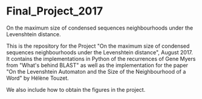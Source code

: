 # Final_Project_2017
On the maximum size of condensed sequences neighbourhoods under the Levenshtein distance.

This is the repository for the Project "On the maximum size of condensed sequences neighbourhoods under the Levenshtein distance", August 2017. It contains the implementations in Python of the recurrences of Gene Myers from "What's behind BLAST" as well as the implementation
for the paper "On the Levenshtein Automaton and the Size of the Neighbourhood of a Word" by Hélène Touzet.

We also include how to obtain the figures in the project.
